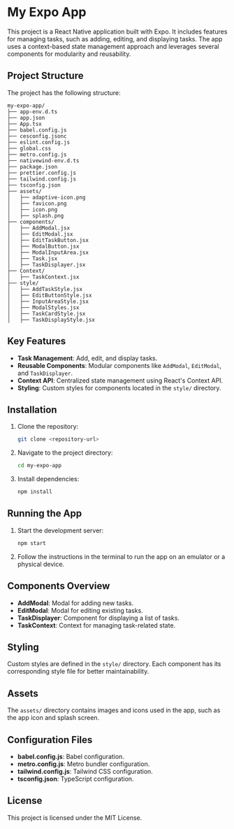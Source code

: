 # My Expo App

This project is a React Native application built with Expo. It includes features for managing tasks, such as adding, editing, and displaying tasks. The app uses a context-based state management approach and leverages several components for modularity and reusability.

## Project Structure

The project has the following structure:

```
my-expo-app/
├── app-env.d.ts
├── app.json
├── App.tsx
├── babel.config.js
├── cesconfig.jsonc
├── eslint.config.js
├── global.css
├── metro.config.js
├── nativewind-env.d.ts
├── package.json
├── prettier.config.js
├── tailwind.config.js
├── tsconfig.json
├── assets/
│   ├── adaptive-icon.png
│   ├── favicon.png
│   ├── icon.png
│   ├── splash.png
├── components/
│   ├── AddModal.jsx
│   ├── EditModal.jsx
│   ├── EditTaskButton.jsx
│   ├── ModalButton.jsx
│   ├── ModalInputArea.jsx
│   ├── Task.jsx
│   ├── TaskDisplayer.jsx
├── Context/
│   ├── TaskContext.jsx
├── style/
│   ├── AddTaskStyle.jsx
│   ├── EditButtonStyle.jsx
│   ├── InputAreaStyle.jsx
│   ├── ModalStyles.jsx
│   ├── TaskCardStyle.jsx
│   ├── TaskDisplayStyle.jsx
```

## Key Features

- **Task Management**: Add, edit, and display tasks.
- **Reusable Components**: Modular components like `AddModal`, `EditModal`, and `TaskDisplayer`.
- **Context API**: Centralized state management using React's Context API.
- **Styling**: Custom styles for components located in the `style/` directory.

## Installation

1. Clone the repository:
   ```bash
   git clone <repository-url>
   ```
2. Navigate to the project directory:
   ```bash
   cd my-expo-app
   ```
3. Install dependencies:
   ```bash
   npm install
   ```

## Running the App

1. Start the development server:
   ```bash
   npm start
   ```
2. Follow the instructions in the terminal to run the app on an emulator or a physical device.

## Components Overview

- **AddModal**: Modal for adding new tasks.
- **EditModal**: Modal for editing existing tasks.
- **TaskDisplayer**: Component for displaying a list of tasks.
- **TaskContext**: Context for managing task-related state.

## Styling

Custom styles are defined in the `style/` directory. Each component has its corresponding style file for better maintainability.

## Assets

The `assets/` directory contains images and icons used in the app, such as the app icon and splash screen.

## Configuration Files

- **babel.config.js**: Babel configuration.
- **metro.config.js**: Metro bundler configuration.
- **tailwind.config.js**: Tailwind CSS configuration.
- **tsconfig.json**: TypeScript configuration.

## License

This project is licensed under the MIT License.